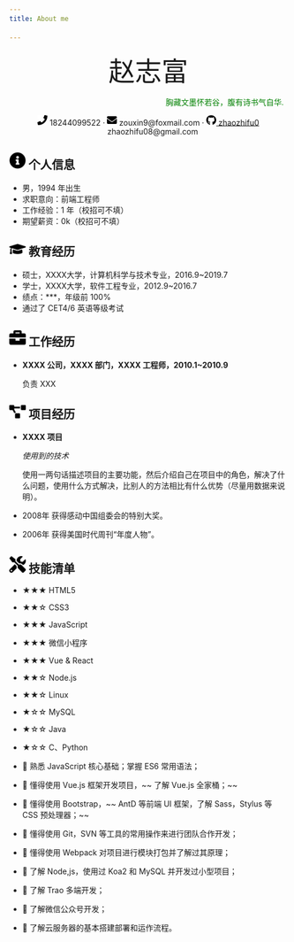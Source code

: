 ```yaml
---
title: About me

---
```





 <center>
     <!-- <h1>赵志富</h1>          -->
     <font face="黑体"  size=25>赵志富</font>
 </center>
 <font face="STCAIYUN" color=green ><p align="right">胸藏文墨怀若谷，腹有诗书气自华.&nbsp;&nbsp;</p></font>
<center> 
 <img src="assets/phone-solid.svg" width="18px">&nbsp;18244099522         · <img src="assets/envelope-solid.svg" width="18px">&nbsp;zouxin9@foxmail.com     · <img src="assets/github-brands.svg" width="18px"><a href="https://github.com/zhaozhifu0">&nbsp;zhaozhifu0</a> <br><center>&nbsp;&nbsp;&nbsp;&nbsp;zhaozhifu08@gmail.com </center>
</center>

 ## <img src="assets/info-circle-solid.svg" width="30px"> 个人信息 

 - 男，1994 年出生
 - 求职意向：前端工程师
 - 工作经验：1 年（校招可不填）
 - 期望薪资：0k（校招可不填）

## <img src="assets/graduation-cap-solid.svg" width="30px"> 教育经历

- 硕士，XXXX大学，计算机科学与技术专业，2016.9~2019.7
- 学士，XXXX大学，软件工程专业，2012.9~2016.7
- 绩点：***，年级前 100%
- 通过了 CET4/6 英语等级考试

## <img src="assets/briefcase-solid.svg" width="30px"> 工作经历

- **XXXX 公司，XXXX 部门，XXXX 工程师，2010.1~2010.9**

   负责 XXX

## <img src="assets/project-diagram-solid.svg" width="30px"> 项目经历

- **XXXX 项目**

  *使用到的技术*

  使用一两句话描述项目的主要功能，然后介绍自己在项目中的角色，解决了什么问题，使用什么方式解决，比别人的方法相比有什么优势（尽量用数据来说明）。

- 2008年 获得感动中国组委会的特别大奖。
- 2006年 获得美国时代周刊“年度人物”。

## <img src="assets/tools-solid.svg" width="30px"> 技能清单

- ★★★ HTML5
- ★★☆ CSS3
- ★★★ JavaScript
- ★★★ 微信小程序
- ★★★ Vue & React
- ★★☆ Node.js
- ★★☆ Linux
- ★☆☆ MySQL
- ★☆☆ Java
- ★☆☆ C、Python


-  熟悉 JavaScript 核心基础；掌握 ES6 常用语法；
-  懂得使用 Vue.js 框架开发项目，~~ 了解 Vue.js 全家桶；~~
-  懂得使用 Bootstrap，~~ AntD 等前端 UI 框架，了解 Sass，Stylus 等 CSS 预处理器；~~
-  懂得使用 Git，SVN 等工具的常用操作来进行团队合作开发；
-  懂得使用 Webpack 对项目进行模块打包并了解过其原理；
-  了解 Node,js，使用过 Koa2 和 MySQL 并开发过小型项目；
-  了解 Trao 多端开发；
-  了解微信公众号开发；
-  了解云服务器的基本搭建部署和运作流程。